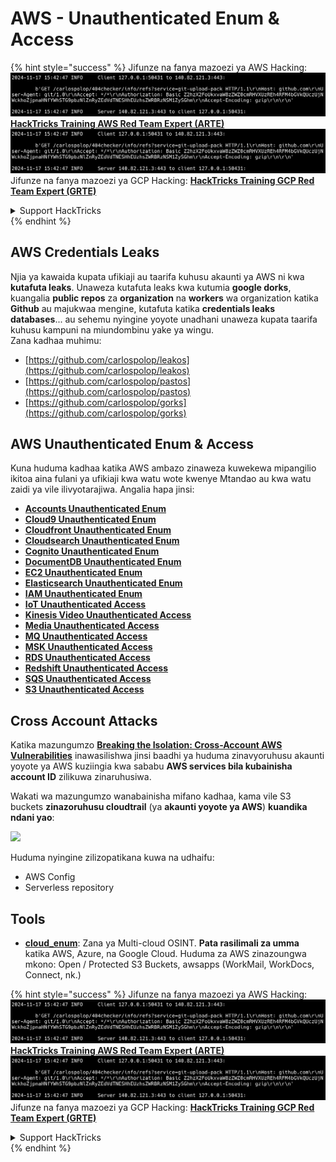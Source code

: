 # AWS - Unauthenticated Enum & Access

{% hint style="success" %}
Jifunze na fanya mazoezi ya AWS Hacking:<img src="../../../.gitbook/assets/image (1).png" alt="" data-size="line">[**HackTricks Training AWS Red Team Expert (ARTE)**](https://training.hacktricks.xyz/courses/arte)<img src="../../../.gitbook/assets/image (1).png" alt="" data-size="line">\
Jifunze na fanya mazoezi ya GCP Hacking: <img src="../../../.gitbook/assets/image (2).png" alt="" data-size="line">[**HackTricks Training GCP Red Team Expert (GRTE)**<img src="../../../.gitbook/assets/image (2).png" alt="" data-size="line">](https://training.hacktricks.xyz/courses/grte)

<details>

<summary>Support HackTricks</summary>

* Angalia [**mpango wa usajili**](https://github.com/sponsors/carlospolop)!
* **Jiunge na** 💬 [**kikundi cha Discord**](https://discord.gg/hRep4RUj7f) au [**kikundi cha telegram**](https://t.me/peass) au **tufuatilie** kwenye **Twitter** 🐦 [**@hacktricks\_live**](https://twitter.com/hacktricks\_live)**.**
* **Shiriki mbinu za hacking kwa kuwasilisha PRs kwa** [**HackTricks**](https://github.com/carlospolop/hacktricks) na [**HackTricks Cloud**](https://github.com/carlospolop/hacktricks-cloud) github repos.

</details>
{% endhint %}

## AWS Credentials Leaks

Njia ya kawaida kupata ufikiaji au taarifa kuhusu akaunti ya AWS ni kwa **kutafuta leaks**. Unaweza kutafuta leaks kwa kutumia **google dorks**, kuangalia **public repos** za **organization** na **workers** wa organization katika **Github** au majukwaa mengine, kutafuta katika **credentials leaks databases**... au sehemu nyingine yoyote unadhani unaweza kupata taarifa kuhusu kampuni na miundombinu yake ya wingu.\
Zana kadhaa muhimu:

* [https://github.com/carlospolop/leakos](https://github.com/carlospolop/leakos)
* [https://github.com/carlospolop/pastos](https://github.com/carlospolop/pastos)
* [https://github.com/carlospolop/gorks](https://github.com/carlospolop/gorks)

## AWS Unauthenticated Enum & Access

Kuna huduma kadhaa katika AWS ambazo zinaweza kuwekewa mipangilio ikitoa aina fulani ya ufikiaji kwa watu wote kwenye Mtandao au kwa watu zaidi ya vile ilivyotarajiwa. Angalia hapa jinsi:

* [**Accounts Unauthenticated Enum**](aws-accounts-unauthenticated-enum.md)
* [**Cloud9 Unauthenticated Enum**](https://github.com/carlospolop/hacktricks-cloud/blob/master/pentesting-cloud/aws-security/aws-unauthenticated-enum-access/broken-reference/README.md)
* [**Cloudfront Unauthenticated Enum**](aws-cloudfront-unauthenticated-enum.md)
* [**Cloudsearch Unauthenticated Enum**](https://github.com/carlospolop/hacktricks-cloud/blob/master/pentesting-cloud/aws-security/aws-unauthenticated-enum-access/broken-reference/README.md)
* [**Cognito Unauthenticated Enum**](aws-cognito-unauthenticated-enum.md)
* [**DocumentDB Unauthenticated Enum**](aws-documentdb-enum.md)
* [**EC2 Unauthenticated Enum**](aws-ec2-unauthenticated-enum.md)
* [**Elasticsearch Unauthenticated Enum**](aws-elasticsearch-unauthenticated-enum.md)
* [**IAM Unauthenticated Enum**](aws-iam-and-sts-unauthenticated-enum.md)
* [**IoT Unauthenticated Access**](aws-iot-unauthenticated-enum.md)
* [**Kinesis Video Unauthenticated Access**](aws-kinesis-video-unauthenticated-enum.md)
* [**Media Unauthenticated Access**](aws-media-unauthenticated-enum.md)
* [**MQ Unauthenticated Access**](aws-mq-unauthenticated-enum.md)
* [**MSK Unauthenticated Access**](aws-msk-unauthenticated-enum.md)
* [**RDS Unauthenticated Access**](aws-rds-unauthenticated-enum.md)
* [**Redshift Unauthenticated Access**](aws-redshift-unauthenticated-enum.md)
* [**SQS Unauthenticated Access**](aws-sqs-unauthenticated-enum.md)
* [**S3 Unauthenticated Access**](aws-s3-unauthenticated-enum.md)

## Cross Account Attacks

Katika mazungumzo [**Breaking the Isolation: Cross-Account AWS Vulnerabilities**](https://www.youtube.com/watch?v=JfEFIcpJ2wk) inawasilishwa jinsi baadhi ya huduma zinavyoruhusu akaunti yoyote ya AWS kuziingia kwa sababu **AWS services bila kubainisha account ID** zilikuwa zinaruhusiwa.

Wakati wa mazungumzo wanabainisha mifano kadhaa, kama vile S3 buckets **zinazoruhusu cloudtrail** (ya **akaunti yoyote ya AWS**) **kuandika ndani yao**:

![](<../../../.gitbook/assets/image (260).png>)

Huduma nyingine zilizopatikana kuwa na udhaifu:

* AWS Config
* Serverless repository

## Tools

* [**cloud\_enum**](https://github.com/initstring/cloud\_enum): Zana ya Multi-cloud OSINT. **Pata rasilimali za umma** katika AWS, Azure, na Google Cloud. Huduma za AWS zinazoungwa mkono: Open / Protected S3 Buckets, awsapps (WorkMail, WorkDocs, Connect, nk.)

{% hint style="success" %}
Jifunze na fanya mazoezi ya AWS Hacking:<img src="../../../.gitbook/assets/image (1).png" alt="" data-size="line">[**HackTricks Training AWS Red Team Expert (ARTE)**](https://training.hacktricks.xyz/courses/arte)<img src="../../../.gitbook/assets/image (1).png" alt="" data-size="line">\
Jifunze na fanya mazoezi ya GCP Hacking: <img src="../../../.gitbook/assets/image (2).png" alt="" data-size="line">[**HackTricks Training GCP Red Team Expert (GRTE)**<img src="../../../.gitbook/assets/image (2).png" alt="" data-size="line">](https://training.hacktricks.xyz/courses/grte)

<details>

<summary>Support HackTricks</summary>

* Angalia [**mpango wa usajili**](https://github.com/sponsors/carlospolop)!
* **Jiunge na** 💬 [**kikundi cha Discord**](https://discord.gg/hRep4RUj7f) au [**kikundi cha telegram**](https://t.me/peass) au **tufuatilie** kwenye **Twitter** 🐦 [**@hacktricks\_live**](https://twitter.com/hacktricks\_live)**.**
* **Shiriki mbinu za hacking kwa kuwasilisha PRs kwa** [**HackTricks**](https://github.com/carlospolop/hacktricks) na [**HackTricks Cloud**](https://github.com/carlospolop/hacktricks-cloud) github repos.

</details>
{% endhint %}
